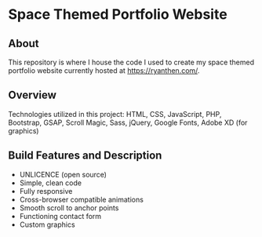 # Space Themed Portfolio Website

## About
This repository is where I house the code I used to create my space themed portfolio website currently hosted at https://ryanthen.com/.

## Overview
Technologies utilized in this project: HTML, CSS, JavaScript, PHP, Bootstrap, GSAP, Scroll Magic, Sass, jQuery, Google Fonts, Adobe XD (for graphics)

## Build Features and Description
- UNLICENCE (open source)
- Simple, clean code
- Fully responsive
- Cross-browser compatible animations
- Smooth scroll to anchor points
- Functioning contact form
- Custom graphics
